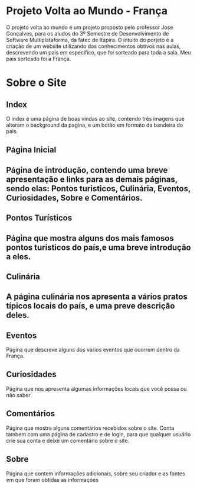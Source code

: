 <h1>Projeto Volta ao Mundo - França</h1>
<p>O projeto volta ao mundo é um projeto proposto pelo professor Jose Gonçalves, para os aludos do 3º Semestre de Desenvolvimento de Software Multiplataforma, da fatec de Itapira. O intuito do porjeto é a criação de um website utilizando dos conhecimentos obtivos nas aulas, descrevendo um país em especifico, que foi sorteado para toda a sala. Meu pais sorteado foi a França.</p>

<h1>Sobre o Site</h1>
<h2>Index</h2>
<p>O index é uma página de boas vindas ao site, contendo três imagens que alteram o background da pagina, e um botão em formato da bandeira do pais.</p>
<h2>Página Inicial<h2>
<p> Página de introdução, contendo uma breve apresentação e links para as demais páginas, sendo elas: Pontos turisticos, Culinária, Eventos, Curiosidades, Sobre e Comentários.</p>
<h2>Pontos Turísticos<h2>
<p>Página que mostra alguns dos mais famosos pontos turisticos do país,e uma breve introdução a eles.</p>
<h2>Culinária<h2>
<p>A página culinária nos apresenta a vários pratos típicos locais do país, e uma preve descrição deles.</p>
<h2>Eventos</h2>
<P> Página que descreve alguns dos varios eventos que ocorrem dentro da França.</p>
<h2>Curiosidades</h2>
<p>Página que nos apresenta algumas informações locais que você possa ou não saber</p>
<h2>Comentários</h2>
<p>Página que mostra alguns comentários recebidos sobre o site. Conta tambem com uma página de cadastro e de login, para que qualquer usuário crie sua conta e deixe um comentário sobre o site.</p>
<h2>Sobre</h2>
<p>Página que contem informações adicionais, sobre seu criador e as fontes em que foram obtidas as informações</p>



